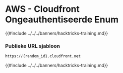 # AWS - Cloudfront Ongeauthentiseerde Enum

{{#include ../../../banners/hacktricks-training.md}}

### Publieke URL sjabloon
```
https://{random_id}.cloudfront.net
```
{{#include ../../../banners/hacktricks-training.md}}
